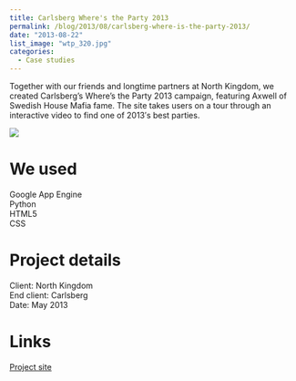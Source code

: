 ```yaml
---
title: Carlsberg Where's the Party 2013
permalink: /blog/2013/08/carlsberg-where-is-the-party-2013/
date: "2013-08-22"
list_image: "wtp_320.jpg"
categories:
  - Case studies
---
```


Together with our friends and longtime partners at North Kingdom, we created Carlsberg’s Where’s the Party 2013 campaign, featuring Axwell of Swedish House Mafia fame. The site takes users on a tour through an interactive video to find one of 2013′s best parties.

<!--more-->

<img src="/img/blog/posts/2013/08/carlsberg-1960x1040.png" >


# We used

Google App Engine<br>
Python<br>
HTML5<br>
CSS

# Project details

Client: North Kingdom<br>
End client: Carlsberg<br>
Date: May 2013

# Links

[Project site][1]</li>

 [1]: http://www.where-is-the-party.com/
